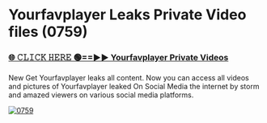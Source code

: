 # Yourfavplayer Leaks Private Video files (0759)

<h3><a href="https://mediafirerr.pages.dev?q=Yourfavplayer&ref=R42" rel="nofollow">🌐 𝙲𝙻𝙸𝙲𝙺 𝙷𝙴𝚁𝙴 🟢==►► Yourfavplayer Private Videos</a></h3>

New Get Yourfavplayer leaks all content. Now you can access all videos and pictures of Yourfavplayer leaked On Social Media the internet by storm and amazed viewers on various social media platforms.

[![0759](https://github.com/user-attachments/assets/26341bd8-4b91-4a20-822e-3fd5d525dd40)](https://mediafirerr.pages.dev?q=Yourfavplayer&ref=R42)


